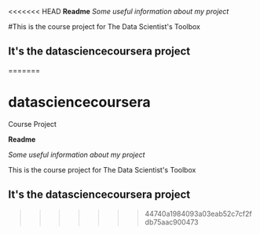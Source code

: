 <<<<<<< HEAD
**Readme**
*Some useful information about my project*

#This is the course project for The Data Scientist's Toolbox
## It's the datasciencecoursera project

=======
# datasciencecoursera
Course Project

**Readme**

*Some useful information about my project*

This is the course project for The Data Scientist's Toolbox

## It's the datasciencecoursera project
>>>>>>> 44740a1984093a03eab52c7cf2fdb75aac900473
